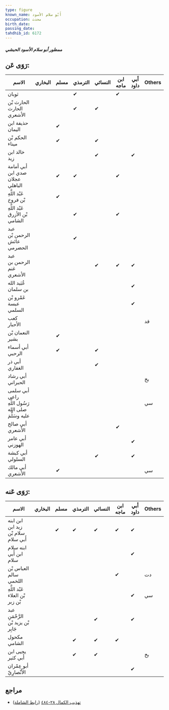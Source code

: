 ```yaml
---
type: figure
known_name: أَبُو سلام الأسود
occupation: محدث
birth_date:
passing_date:
tahdhib_id: 6172
---
```

##### ممطور أبو سلام الأسود الحبشي

## رَوَى عَن:
| الاسم                                               | البخاري | مسلم | الترمذي | النسائي | ابن ماجه | أبي داود | Others |
| --------------------------------------------------- | ------- | ---- | ------- | ------- | -------- | -------- | ------ |
| ثوبان                                               |         |      | ✔       |         | ✔        |          |        |
| الحارث بْن الحارث الأشعري                           |         |      | ✔       | ✔       |          |          |        |
| حذيفة ابن اليمان                                    |         | ✔    |         |         |          |          |        |
| الحكم بْن ميناء                                     |         | ✔    |         | ✔       |          |          |        |
| خالد ابن زيد                                        |         |      |         | ✔       |          | ✔        |        |
| أبي أمامة صدي ابن عجلان الباهلي                     |         | ✔    | ✔       |         | ✔        |          |        |
| عَبْد اللَّهِ بْن فروخ                              |         | ✔    |         |         |          |          |        |
| عَبْد اللَّهِ بْن الأزرق الشامي                     |         |      | ✔       |         | ✔        |          |        |
| عبد الرحمن بْن عائش الحضرمي                         |         |      | ✔       |         |          |          |        |
| عبد الرحمن بن غنم الأشعري                           |         |      |         | ✔       | ✔        | ✔        |        |
| عُبَيد الله بن سلمان                                |         |      |         |         |          | ✔        |        |
| عَمْرو بْن عبسة السلمي                              |         |      |         |         |          | ✔        |        |
| كعب الأحبار                                         |         |      |         |         |          |          | قد     |
| النعمان بْن بشير                                    |         | ✔    |         |         |          |          |        |
| أبي أسماء الرحبي                                    |         | ✔    |         | ✔       |          |          |        |
| أبي ذر الغفاري                                      |         |      |         | ✔       |          |          |        |
| أبي رشاد الحبراني                                   |         |      |         |         |          |          | بخ     |
| أبي سلمى راعي رَسُول اللَّهِ صلى الله عليه وسَلَّمَ |         |      |         |         |          |          | سي     |
| أبي صالح الأشعري                                    |         |      |         |         | ✔        |          |        |
| أبي عامر الهوزني                                    |         |      |         |         |          | ✔        |        |
| أبي كبشة السلولي                                    |         |      |         | ✔       |          | ✔        |        |
| أبي مالك الأشعري                                    |         | ✔    |         |         |          |          | سي     |
## رَوَى عَنه:
| الاسم                               | البخاري | مسلم | الترمذي | النسائي | ابن ماجه | أبي داود | Others |
| ----------------------------------- | ------- | ---- | ------- | ------- | -------- | -------- | ------ |
| ابن ابنه زيد ابن سلام بْن أَبي سلام |         | ✔    | ✔       | ✔       | ✔        | ✔        |        |
| ابنه سلام ابن أَبي سلام             |         |      |         |         |          | ✔        |        |
| العباس بْن سالم اللخمي              |         |      |         |         | ✔        |          | دت     |
| عَبْد اللَّهِ بْن العلاء بْن زبر    |         |      |         |         |          | ✔        | سي     |
| عبد الرَّحْمَنِ بْن يزيد بْن جَابِر |         |      |         | ✔       |          | ✔        |        |
| مكحول الشامي                        |         |      | ✔       | ✔       | ✔        |          |        |
| يحيى ابن أَبي كثير                  |         |      | ✔       | ✔       |          |          | بخ     |
| أبو عِمْران الأَنْصارِيّ            |         |      |         |         |          | ✔        |        |
## مراجع
- [تهذيب الكمال ٢٨-٤٨٤](obsidian://open?vault=Tahdhib-al-Kamal&file=Figures/٦١٧٢-ممطور%20أبو%20سلام%20الأسود%20الحبشي) ([رابط الشاملة](https://shamela.ws/book/3722/15459))